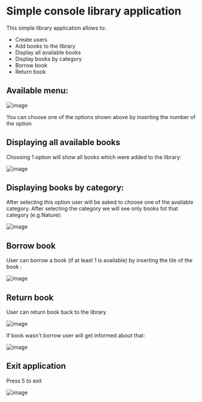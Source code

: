 # Simple console library application
This simple library application allows to:
- Create users
- Add books to the library
- Display all available books
- Display books by category
- Borrow book
- Return book

## Available menu: 

![image](https://github.com/user-attachments/assets/7fa614a0-f5ff-4362-92aa-39afd6dd8370)

You can choose one of the options shown above by inserting the number of the option

## Displaying all available books
Choosing 1 option will show all books which were added to the library:

![image](https://github.com/user-attachments/assets/1b3f003c-f221-4006-b8aa-f242a34bffcb)

## Displaying books by category:
After selecting this option user will be asked to choose one of the available category.
After selecting the category we will see only books fot that category (e.g.Nature):

![image](https://github.com/user-attachments/assets/3730c175-988a-45af-93d3-340392817f4a)


## Borrow book

User can borrow a book (if at least 1 is available) by inserting the tile of the book : 

![image](https://github.com/user-attachments/assets/0bcd467e-0800-4257-a567-802a21442797)

## Return book 

User can return book back to the library

![image](https://github.com/user-attachments/assets/a115023f-e912-48e6-8972-dec049acb127)

If book wasn't borrow user will get informed about that:

![image](https://github.com/user-attachments/assets/db9e8d9e-e58b-4981-b2fd-06610a4985f7)

## Exit application

Press 5 to exit 

![image](https://github.com/user-attachments/assets/9895965b-3e09-4901-98ac-a48933a6916e)
